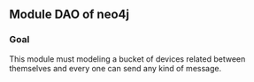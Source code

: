 ## Module DAO of neo4j

### Goal

This module must modeling a bucket of devices related between themselves and every one can send any kind of message.
